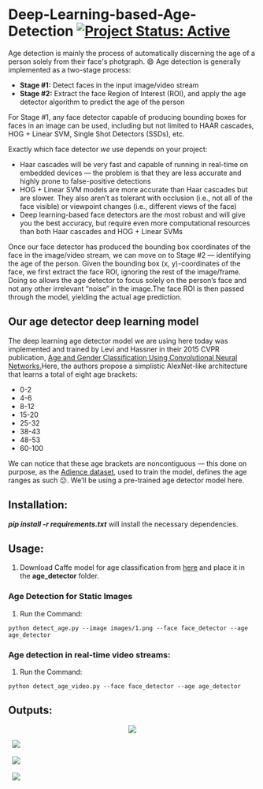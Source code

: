 # Deep-Learning-based-Age-Detection [![Project Status: Active](https://www.repostatus.org/badges/latest/active.svg)](https://www.repostatus.org/#active)
Age detection is mainly the process of automatically discerning the age of a person solely from their face's photgraph. :smile: Age detection is generally implemented as a two-stage process:
* **Stage #1:** 
Detect faces in the input image/video stream
* **Stage #2:** 
Extract the face Region of Interest (ROI), and apply the age detector algorithm to predict the age of the person

For Stage #1, any face detector capable of producing bounding boxes for faces in an image can be used, including but not limited to HAAR cascades, HOG + Linear SVM, Single Shot Detectors (SSDs), etc.

Exactly which face detector *we* use depends on your project:

* Haar cascades will be very fast and capable of running in real-time on embedded devices — the problem is that they are less accurate and highly prone to false-positive detections
* HOG + Linear SVM models are more accurate than Haar cascades but are slower. They also aren’t as tolerant with occlusion (i.e., not all of the face visible) or viewpoint changes (i.e., different views of the face)
* Deep learning-based face detectors are the most robust and will give you the best accuracy, but require even more computational resources than both Haar cascades and HOG + Linear SVMs

Once our face detector has produced the bounding box coordinates of the face in the image/video stream, we can move on to Stage #2 — identifying the age of the person. Given the bounding box (x, y)-coordinates of the face, we first extract the face ROI, ignoring the rest of the image/frame. Doing so allows the age detector to focus solely on the person’s face and not any other irrelevant “noise” in the image.The face ROI is then passed through the model, yielding the actual age prediction.

## Our age detector deep learning model
The deep learning age detector model we are using here today was implemented and trained by Levi and Hassner in their 2015 CVPR publication, [Age and Gender Classification Using Convolutional Neural Networks.](https://talhassner.github.io/home/publication/2015_CVPR)Here, the authors propose a simplistic AlexNet-like architecture that learns a total of eight age brackets:
* 0-2
* 4-6
* 8-12
* 15-20
* 25-32
* 38-43
* 48-53
* 60-100

We can notice that these age brackets are noncontiguous — this done on purpose, as the [Adience dataset](https://talhassner.github.io/home/projects/Adience/Adience-data.html#agegender), used to train the model, defines the age ranges as such 😕.
We’ll be using a pre-trained age detector model here. 

## Installation:
***pip install -r requirements.txt*** will install the necessary dependencies.

## Usage:
1. Download Caffe model for age classification from [here](https://drive.google.com/file/d/1kiusFljZc9QfcIYdU2s7xrtWHTraHwmW/view) and place it in the **age_detector** folder.

### Age Detection for Static Images
1. Run the Command: 
```
python detect_age.py --image images/1.png --face face_detector --age age_detector
```

### Age detection in real-time video streams:
1. Run the Command: 
```
python detect_age_video.py --face face_detector --age age_detector
```

## Outputs:

<p align="center">
<kbd>
<img src="https://user-images.githubusercontent.com/29462447/103445094-02295280-4c96-11eb-8da1-31d8de63a699.png" data-canonical-src="https://user-images.githubusercontent.com/29462447/103445094-02295280-4c96-11eb-8da1-31d8de63a699.png"/> 
</kbd>

&nbsp;
<kbd>
<img src="https://user-images.githubusercontent.com/29462447/103445104-0eadab00-4c96-11eb-92a5-6f881cd6e6b3.png" data-canonical-src="https://user-images.githubusercontent.com/29462447/103445104-0eadab00-4c96-11eb-92a5-6f881cd6e6b3.png"/> 
</kbd>

&nbsp;
<kbd>
<img src="https://user-images.githubusercontent.com/29462447/103445106-153c2280-4c96-11eb-990c-83a2e21eef12.png" data-canonical-src="https://user-images.githubusercontent.com/29462447/103445106-153c2280-4c96-11eb-990c-83a2e21eef12.png"/> 
</kbd>

&nbsp;
<kbd>
<img src="https://user-images.githubusercontent.com/29462447/103445109-166d4f80-4c96-11eb-8446-17f5ceed2af8.png" data-canonical-src="https://user-images.githubusercontent.com/29462447/103445109-166d4f80-4c96-11eb-8446-17f5ceed2af8.png"/> 
</kbd>

</p>
